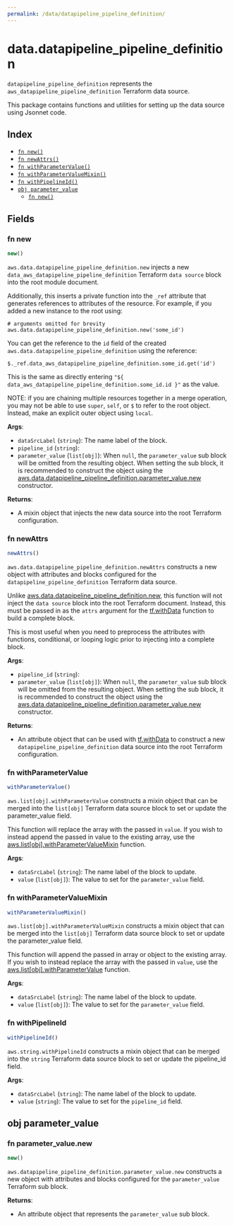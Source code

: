 ```yaml
---
permalink: /data/datapipeline_pipeline_definition/
---
```


# data.datapipeline_pipeline_definition

`datapipeline_pipeline_definition` represents the `aws_datapipeline_pipeline_definition` Terraform data source.



This package contains functions and utilities for setting up the data source using Jsonnet code.


## Index

* [`fn new()`](#fn-new)
* [`fn newAttrs()`](#fn-newattrs)
* [`fn withParameterValue()`](#fn-withparametervalue)
* [`fn withParameterValueMixin()`](#fn-withparametervaluemixin)
* [`fn withPipelineId()`](#fn-withpipelineid)
* [`obj parameter_value`](#obj-parameter_value)
  * [`fn new()`](#fn-parameter_valuenew)

## Fields

### fn new

```ts
new()
```


`aws.data.datapipeline_pipeline_definition.new` injects a new `data_aws_datapipeline_pipeline_definition` Terraform `data source`
block into the root module document.

Additionally, this inserts a private function into the `_ref` attribute that generates references to attributes of the
resource. For example, if you added a new instance to the root using:

    # arguments omitted for brevity
    aws.data.datapipeline_pipeline_definition.new('some_id')

You can get the reference to the `id` field of the created `aws.data.datapipeline_pipeline_definition` using the reference:

    $._ref.data_aws_datapipeline_pipeline_definition.some_id.get('id')

This is the same as directly entering `"${ data_aws_datapipeline_pipeline_definition.some_id.id }"` as the value.

NOTE: if you are chaining multiple resources together in a merge operation, you may not be able to use `super`, `self`,
or `$` to refer to the root object. Instead, make an explicit outer object using `local`.

**Args**:
  - `dataSrcLabel` (`string`): The name label of the block.
  - `pipeline_id` (`string`): 
  - `parameter_value` (`list[obj]`):  When `null`, the `parameter_value` sub block will be omitted from the resulting object. When setting the sub block, it is recommended to construct the object using the [aws.data.datapipeline_pipeline_definition.parameter_value.new](#fn-datapipelinepipelinedefinitionparametervaluenew) constructor.

**Returns**:
- A mixin object that injects the new data source into the root Terraform configuration.


### fn newAttrs

```ts
newAttrs()
```


`aws.data.datapipeline_pipeline_definition.newAttrs` constructs a new object with attributes and blocks configured for the `datapipeline_pipeline_definition`
Terraform data source.

Unlike [aws.data.datapipeline_pipeline_definition.new](#fn-datapipelinepipelinedefinitionnew), this function will not inject the `data source`
block into the root Terraform document. Instead, this must be passed in as the `attrs` argument for the
[tf.withData](https://github.com/tf-libsonnet/core/tree/main/docs#fn-withdata) function to build a complete block.

This is most useful when you need to preprocess the attributes with functions, conditional, or looping logic prior to
injecting into a complete block.

**Args**:
  - `pipeline_id` (`string`): 
  - `parameter_value` (`list[obj]`):  When `null`, the `parameter_value` sub block will be omitted from the resulting object. When setting the sub block, it is recommended to construct the object using the [aws.data.datapipeline_pipeline_definition.parameter_value.new](#fn-datapipelinepipelinedefinitionparametervaluenew) constructor.

**Returns**:
  - An attribute object that can be used with [tf.withData](https://github.com/tf-libsonnet/core/tree/main/docs#fn-withdata) to construct a new `datapipeline_pipeline_definition` data source into the root Terraform configuration.


### fn withParameterValue

```ts
withParameterValue()
```

`aws.list[obj].withParameterValue` constructs a mixin object that can be merged into the `list[obj]`
Terraform data source block to set or update the parameter_value field.

This function will replace the array with the passed in `value`. If you wish to instead append the
passed in value to the existing array, use the [aws.list[obj].withParameterValueMixin](TODO) function.


**Args**:
  - `dataSrcLabel` (`string`): The name label of the block to update.
  - `value` (`list[obj]`): The value to set for the `parameter_value` field.


### fn withParameterValueMixin

```ts
withParameterValueMixin()
```

`aws.list[obj].withParameterValueMixin` constructs a mixin object that can be merged into the `list[obj]`
Terraform data source block to set or update the parameter_value field.

This function will append the passed in array or object to the existing array. If you wish
to instead replace the array with the passed in `value`, use the [aws.list[obj].withParameterValue](TODO)
function.


**Args**:
  - `dataSrcLabel` (`string`): The name label of the block to update.
  - `value` (`list[obj]`): The value to set for the `parameter_value` field.


### fn withPipelineId

```ts
withPipelineId()
```

`aws.string.withPipelineId` constructs a mixin object that can be merged into the `string`
Terraform data source block to set or update the pipeline_id field.



**Args**:
  - `dataSrcLabel` (`string`): The name label of the block to update.
  - `value` (`string`): The value to set for the `pipeline_id` field.


## obj parameter_value



### fn parameter_value.new

```ts
new()
```


`aws.datapipeline_pipeline_definition.parameter_value.new` constructs a new object with attributes and blocks configured for the `parameter_value`
Terraform sub block.



**Returns**:
  - An attribute object that represents the `parameter_value` sub block.
